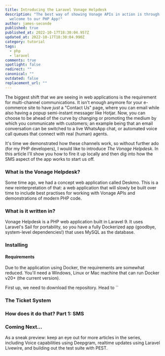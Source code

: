 ```yaml
---
title: Introducing the Laravel Vonage Helpdesk
description: "The best way of showing Vonage APIs in action is through examples:
  welcome to our PHP App!"
author: james-seconde
published: true
published_at: 2022-10-17T18:30:04.957Z
updated_at: 2022-10-17T18:30:04.990Z
category: tutorial
tags:
  - php
  - laravel
comments: true
spotlight: false
redirect: ""
canonical: ""
outdated: false
replacement_url: ""
---
```

The biggest shift that we are seeing in web applications is the requirement for multi-channel communications. It isn't enough anymore for your e-commerce site to have _just_ a "Contact Us" page, where you can email while also having a popup semi-instant messager like Hotjar. Now, you can choose to be ahead of the curve by changing or promoting the medium by which you communicate with customers; an example being that an email conversation can be switched to a live WhatsApp chat, or automated voice call queues that connect with real (human) agents.

It's time we demonstrated how these channels work, so without further ado (for my PHP developers), I would like to introduce *The Vonage Helpdesk*. In this article I'll show you how to fire it up locally and then dig into how the SMS aspect of the app works to start us off.

### What is the Vonage Helpdesk?

Some time ago, we had a concept web application called Deskmo. This is a new reinterpretation of that: a web application that will slowly be built over time to include best practises for working with Vonage APIs and demonstrations of modern PHP code.

### What is it written in?

Vonage Helpdesk is a PHP web application built in Laravel 9. It uses Laravel's Sail for portability, so you have a fully Dockerized app (goodbye, system-level dependencies!) that uses MySQL as the database.

### Installing

#### Requirements

Due to the application using Docker, the requirements are somewhat reduced. You'll need a Windows, Linux or Mac machine that can run Docker v20+ (the current version).

First up, we need to download the repository. Head to ``

### The Ticket System

### How does it do that? Part 1: SMS

### Coming Next...

As a sneak preview: keep an eye out for more articles in the series, including Voice capabilities using Deepgram, realtime updates using Laravel Livewire, and building out the test suite with PEST.